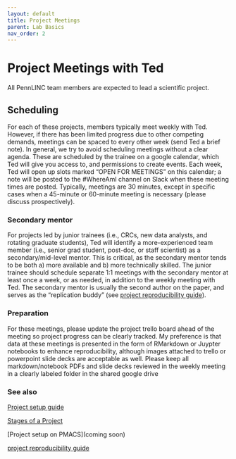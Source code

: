 ```yaml
---
layout: default
title: Project Meetings
parent: Lab Basics
nav_order: 2
---
```


# Project Meetings with Ted

All PennLINC team members are expected to lead a scientific project.  

## Scheduling

For each of these projects, members typically meet weekly with Ted. However, if there has been limited progress due to other competing demands, meetings can be spaced to every other week (send Ted a brief note). In general, we try to avoid scheduling meetings without a clear agenda. These are scheduled by the trainee on a google calendar, which Ted will give you access to, and permissions to create events. Each week, Ted will open up slots marked “OPEN FOR MEETINGS” on this calendar; a note will be posted to the #WhereAmI channel on Slack when these meeting times are posted. Typically, meetings are 30 minutes, except in specific cases when a 45-minute or 60-minute meeting is necessary (please discuss prospectively).

### Secondary mentor

For projects led by junior trainees (i.e., CRCs, new data analysts, and rotating graduate students), Ted will identify a more-experienced team member (i.e., senior grad student, post-doc, or staff scientist) as a secondary/mid-level mentor. This is critical, as the secondary mentor tends to be both a) more available and b) more technically skilled. The junior trainee should schedule separate 1:1 meetings with the secondary mentor at least once a week, or as needed, in addition to the weekly meeting with Ted. The secondary mentor is usually the second author on the paper, and serves as the “replication buddy” (see [project reproducibility guide]( https://pennlinc.github.io/docs/LabHome/ReproSystem/)).

### Preparation

For these meetings, please update the project trello board ahead of the meeting so project progress can be clearly tracked. My preference is that data at these meetings is presented in the form of RMarkdown or Juypter notebooks to enhance reproducibility, although images attached to trello or powerpoint slide decks are acceptable as well. Please keep all markdown/notebook PDFs and slide decks reviewed in the weekly meeting in a clearly labeled folder in the shared google drive

### See also

[Project setup guide](https://pennlinc.github.io/docs/LabHome/ProjectSetup/)

[Stages of a Project](https://pennlinc.github.io/docs/LabHome/ProjectStages/)

[Project setup on PMACS](coming soon)

[project reproducibility guide](https://pennlinc.github.io/docs/LabHome/ReproSystem/)




